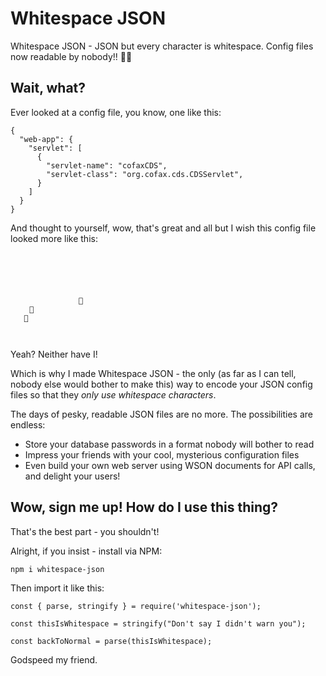 # Whitespace JSON

Whitespace JSON - JSON but every character is whitespace. Config files now readable by nobody!! 👍🏻

## Wait, what?

Ever looked at a config file, you know, one like this:

```
{
  "web-app": {
    "servlet": [
      {
        "servlet-name": "cofaxCDS",
        "servlet-class": "org.cofax.cds.CDSServlet",
      }
    ]
  }
}
```

And thought to yourself, wow, that's great and all but I wish this config file looked more like this:

```
 
         	   ​ ​   ⠀ 
                   ⠀ 
 
                 	 
   	     ⠀                                      	             ⠀        
          
       
                             
```

Yeah? Neither have I!

Which is why I made Whitespace JSON - the only (as far as I can tell, nobody else would bother to make this) way to encode your JSON config files so that they *only use whitespace characters*.

The days of pesky, readable JSON files are no more. The possibilities are endless:

* Store your database passwords in a format nobody will bother to read
* Impress your friends with your cool, mysterious configuration files
* Even build your own web server using WSON documents for API calls, and delight your users!

## Wow, sign me up! How do I use this thing?

That's the best part - you shouldn't!

Alright, if you insist - install via NPM:

`npm i whitespace-json`

Then import it like this:

```
const { parse, stringify } = require('whitespace-json');

const thisIsWhitespace = stringify("Don't say I didn't warn you");

const backToNormal = parse(thisIsWhitespace);
```

Godspeed my friend.
